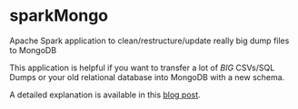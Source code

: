# sparkMongo

Apache Spark application to clean/restructure/update really big dump files to MongoDB

This application is helpful if you want to transfer a lot of *BIG* CSVs/SQL Dumps or your old relational database into MongoDB with a new schema. 

A detailed explanation is available in this [blog post](http://sudevambadi.me/posts/mongospark/).
